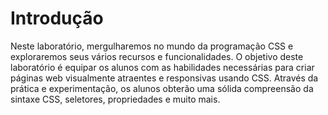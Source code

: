 # Introdução

Neste laboratório, mergulharemos no mundo da programação CSS e exploraremos seus vários recursos e funcionalidades. O objetivo deste laboratório é equipar os alunos com as habilidades necessárias para criar páginas web visualmente atraentes e responsivas usando CSS. Através da prática e experimentação, os alunos obterão uma sólida compreensão da sintaxe CSS, seletores, propriedades e muito mais.
